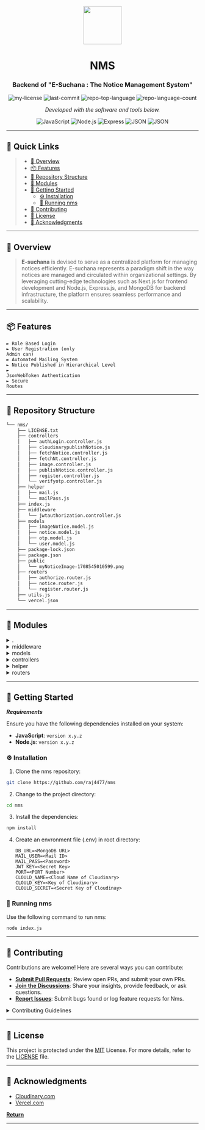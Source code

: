 <p align="center">
  <img src="https://cdn-icons-png.flaticon.com/512/6295/6295417.png" width="100" />
</p>
<p align="center">
    <h1 id ="nms" align="center">NMS</h1>
</p>
<p align="center">
    <h3 align="center">Backend of "E-Suchana : The Notice Management System"</h3>
</p>
<p align="center">
	<img src="https://img.shields.io/github/license/raj4477/nms?style=flat&color=0080ff" alt="my-license">
	<img src="https://img.shields.io/github/last-commit/raj4477/nms?style=flat&logo=git&logoColor=white&color=0080ff" alt="last-commit">
	<img src="https://img.shields.io/github/languages/top/raj4477/nms?style=flat&color=0080ff" alt="repo-top-language">
	<img src="https://img.shields.io/github/languages/count/raj4477/nms?style=flat&color=0080ff" alt="repo-language-count">
<p>
<p align="center">
		<em>Developed with the software and tools below.</em>
</p>
<p align="center">
	<img src="https://img.shields.io/badge/JavaScript-F7DF1E.svg?style=flat&logo=JavaScript&logoColor=black" alt="JavaScript">
	<img src="https://img.shields.io/badge/Node.js-grey?style=flat&logo=nodedotjs&logoColor=yellow" alt="Node.js">
	<img src="https://img.shields.io/badge/Express-000000.svg?style=flat&logo=Express&logoColor=white" alt="Express">
  <img src="https://img.shields.io/badge/MongoDB-grey?style=flat&logo=amazondocumentdb&logoColor=white" alt="JSON">
  <img src="https://img.shields.io/badge/%20JsonWebToken-grey?style=flat&logo=jsonwebtokens" alt="JSON">
</p>
<hr>

## 🔗 Quick Links

> - [📍 Overview](#-overview)
> - [📦 Features](#-features)
> - [📂 Repository Structure](#-repository-structure)
> - [🧩 Modules](#-modules)
> - [🚀 Getting Started](#-getting-started)
>   - [⚙️ Installation](#️-installation)
>   - [🤖 Running nms](#-running-nms)
> - [🤝 Contributing](#-contributing)
> - [📄 License](#-license)
> - [👏 Acknowledgments](#-acknowledgments)

---

## 📍 Overview


> <strong>E-suchana</strong> is devised to serve as a centralized platform for managing notices efficiently.
> E-suchana represents a paradigm shift in the way notices are managed and circulated within organizational settings.
> By leveraging cutting-edge technologies such as Next.js for frontend development and Node.js, Express.js, and MongoDB for backend infrastructure, the platform ensures seamless performance and scalability.


---

## 📦 Features

<code>► Role Based Login</code><br>
<code>► User Registration (only Admin can)</code><br>
<code>► Automated Mailing System</code><br>
<code>► Notice Published in Hierarchical Level</code><br>
<code>► JsonWebToken Authentication</code><br>
<code>► Secure Routes</code><br>

---

## 📂 Repository Structure

```sh
└── nms/
    ├── LICENSE.txt
    ├── controllers
    │   ├── authLogin.controller.js
    │   ├── cloudinarypublishNotice.js
    │   ├── fetchNotice.controller.js
    │   ├── fetchNt.controller.js
    │   ├── image.controller.js
    │   ├── publishNotice.controller.js
    │   ├── register.controller.js
    │   └── verifyotp.controller.js
    ├── helper
    │   ├── mail.js
    │   └── mailPass.js
    ├── index.js
    ├── middleware
    │   └── jwtauthorization.controller.js
    ├── models
    │   ├── imageNotice.model.js
    │   ├── notice.model.js
    │   ├── otp.model.js
    │   └── user.model.js
    ├── package-lock.json
    ├── package.json
    ├── public
    │   └── myNoticeImage-1708545010599.png
    ├── routers
    │   ├── authorize.router.js
    │   ├── notice.router.js
    │   └── register.router.js
    ├── utils.js
    └── vercel.json
```

---

## 🧩 Modules

<details closed><summary>.</summary>

| File                                                                              | Summary                         |
| ---                                                                               | ---                             |
| [index.js](https://github.com/raj4477/nms/blob/master/index.js)                   | <code>► Root File</code> |
| [utils.js](https://github.com/raj4477/nms/blob/master/utils.js)                   | <code>► Util File</code> |
| [package.json](https://github.com/raj4477/nms/blob/master/package.json)           | <code>► Packages of Project</code> |
| [vercel.json](https://github.com/raj4477/nms/blob/master/vercel.json)             | <code>► For Deployment</code> |

</details>

<details closed><summary>middleware</summary>

| File                                                                                                                   | Summary                         |
| ---                                                                                                                    | ---                             |
| [jwtauthorization.controller.js](https://github.com/raj4477/nms/blob/master/middleware/jwtauthorization.controller.js) | <code>► JWT Auth Middleware</code> |

</details>

<details closed><summary>models</summary>

| File                                                                                           | Summary                         |
| ---                                                                                            | ---                             |
| [user.model.js](https://github.com/raj4477/nms/blob/master/models/user.model.js)               | <code>► User Model</code> |
| [notice.model.js](https://github.com/raj4477/nms/blob/master/models/notice.model.js)           | <code>► Notice Model</code> |
| [imageNotice.model.js](https://github.com/raj4477/nms/blob/master/models/imageNotice.model.js) | <code>► Image Notice</code> |
| [otp.model.js](https://github.com/raj4477/nms/blob/master/models/otp.model.js)                 | <code>► OTP Model</code> |

</details>

<details closed><summary>controllers</summary>

| File                                                                                                              | Summary                         |
| ---                                                                                                               | ---                             |
| [fetchNotice.controller.js](https://github.com/raj4477/nms/blob/master/controllers/fetchNotice.controller.js)     | <code>► Notice Fetch</code> |
| [authLogin.controller.js](https://github.com/raj4477/nms/blob/master/controllers/authLogin.controller.js)         | <code>► Auth Login</code> |
| [register.controller.js](https://github.com/raj4477/nms/blob/master/controllers/register.controller.js)           | <code>► Registration</code> |
| [cloudinarypublishNotice.js](https://github.com/raj4477/nms/blob/master/controllers/cloudinarypublishNotice.js)   | <code>► Cloudinary CDN</code> |
| [verifyotp.controller.js](https://github.com/raj4477/nms/blob/master/controllers/verifyotp.controller.js)         | <code>► Verify Notice</code> |
| [fetchNt.controller.js](https://github.com/raj4477/nms/blob/master/controllers/fetchNt.controller.js)             | <code>► Fetch Notice</code> |
| [publishNotice.controller.js](https://github.com/raj4477/nms/blob/master/controllers/publishNotice.controller.js) | <code>► Publish Notice</code> |
| [image.controller.js](https://github.com/raj4477/nms/blob/master/controllers/image.controller.js)                 | <code>► Image Controller</code> |

</details>

<details closed><summary>helper</summary>

| File                                                                         | Summary                         |
| ---                                                                          | ---                             |
| [mailPass.js](https://github.com/raj4477/nms/blob/master/helper/mailPass.js) | <code>► Welcome Mail Controller</code> |
| [mail.js](https://github.com/raj4477/nms/blob/master/helper/mail.js)         | <code>► Notice Mail Controller</code> |

</details>

<details closed><summary>routers</summary>

| File                                                                                          | Summary                         |
| ---                                                                                           | ---                             |
| [authorize.router.js](https://github.com/raj4477/nms/blob/master/routers/authorize.router.js) | <code>► Authentication Routes</code> |
| [register.router.js](https://github.com/raj4477/nms/blob/master/routers/register.router.js)   | <code>► Registration Routes</code> |
| [notice.router.js](https://github.com/raj4477/nms/blob/master/routers/notice.router.js)       | <code>► Notice Routes</code> |

</details>

---

## 🚀 Getting Started

***Requirements***

Ensure you have the following dependencies installed on your system:

* **JavaScript**: `version x.y.z`
* **Node.js**: `version x.y.z`

### ⚙️ Installation

1. Clone the nms repository:

```sh
git clone https://github.com/raj4477/nms
```

2. Change to the project directory:

```sh
cd nms
```

3. Install the dependencies:

```sh
npm install
```
4. Create an envronment file (.env) in root directory:
   ```env
   DB_URL=<MongoDB URL>
   MAIL_USER=<Mail ID>
   MAIL_PASS=<Password>
   JWT_KEY=<Secret Key>
   PORT=<PORT Number>
   CLOULD_NAME=<Cloud Name of Cloudinary>
   CLOULD_KEY=<Key of Cloudinary>
   CLOULD_SECRET=<Secret Key of Cloudinay>

   ```

### 🤖 Running nms

Use the following command to run nms:

```sh
node index.js
```



---

## 🤝 Contributing

Contributions are welcome! Here are several ways you can contribute:

- **[Submit Pull Requests](https://github.com/raj4477/nms/blob/main/CONTRIBUTING.md)**: Review open PRs, and submit your own PRs.
- **[Join the Discussions](https://github.com/raj4477/nms/discussions)**: Share your insights, provide feedback, or ask questions.
- **[Report Issues](https://github.com/raj4477/nms/issues)**: Submit bugs found or log feature requests for Nms.

<details closed>
    <summary>Contributing Guidelines</summary>

1. **Fork the Repository**: Start by forking the project repository to your GitHub account.
2. **Clone Locally**: Clone the forked repository to your local machine using a Git client.
   ```git
   git clone https://github.com/raj4477/nms
   ```
3. **Create a New Branch**: Always work on a new branch, giving it a descriptive name.
   ```sh
   git checkout -b new-feature-x
   ```
4. **Make Your Changes**: Develop and test your changes locally.
5. **Commit Your Changes**: Commit with a clear message describing your updates.
   ```sh
   git commit -m 'Implemented new feature x.'
   ```
6. **Push to GitHub**: Push the changes to your forked repository.
   ```sh
   git push origin new-feature-x
   ```
7. **Submit a Pull Request**: Create a PR against the original project repository. Clearly describe the changes and their motivations.

Once your PR is reviewed and approved, it will be merged into the main branch.

</details>

---

## 📄 License

This project is protected under the [MIT](https://choosealicense.com/licenses/mit/) License. For more details, refer to the [LICENSE](https://github.com/raj4477/nms/blob/main/LICENSE.txt) file.

---

## 👏 Acknowledgments

- [Cloudinary.com](https://cloudinary.com//)
- [Vercel.com](https://vercel.com/)

[**Return**](#-quick-links)

---
